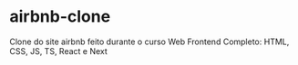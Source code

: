 # airbnb-clone
Clone do site airbnb feito durante o curso Web Frontend Completo: HTML, CSS, JS, TS, React e Next 
